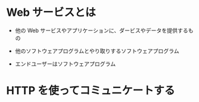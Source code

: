 # Web サービスとは

* 他の Web サービスやアプリケーションに、ダービスやデータを提供するもの


* 他のソフトウェアプログラムとやり取りするソフトウェアプログラム

* エンドユーザーはソフトウェアプログラム





# HTTP を使ってコミュニケートする
